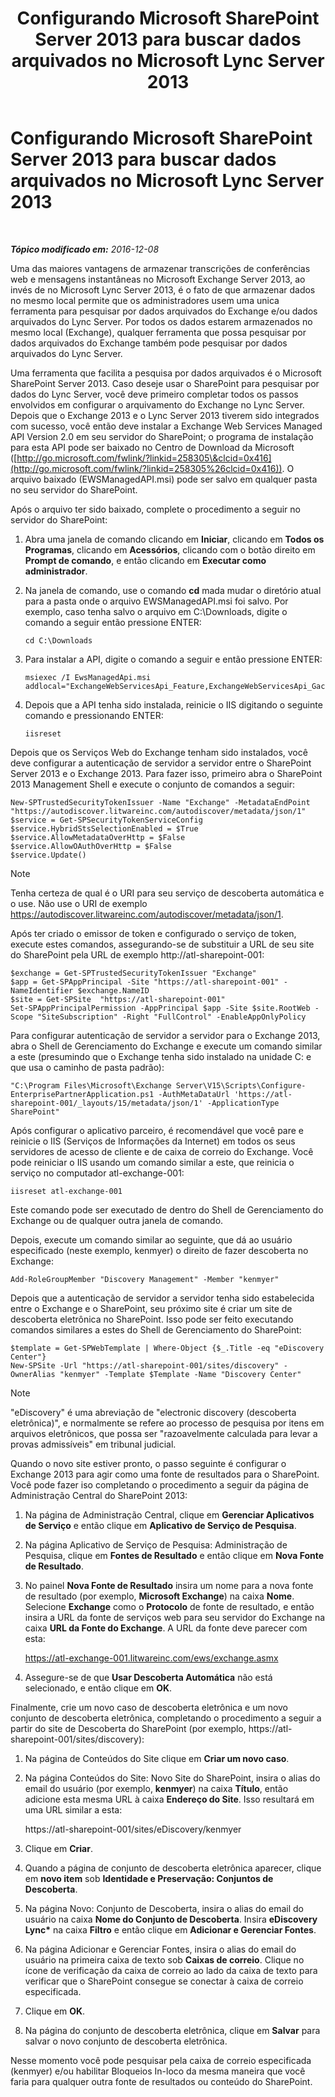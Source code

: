 ﻿---
title: Configurando Microsoft SharePoint Server 2013 para buscar dados arquivados no Microsoft Lync Server 2013
TOCTitle: Configurando Microsoft SharePoint Server 2013 para buscar dados arquivados no Microsoft Lync Server 2013
ms:assetid: 17f49365-8778-4962-a41b-f96faf6902f1
ms:mtpsurl: https://technet.microsoft.com/pt-br/library/JJ687978(v=OCS.15)
ms:contentKeyID: 49886116
ms.date: 12/10/2016
mtps_version: v=OCS.15
ms.translationtype: HT
---

# Configurando Microsoft SharePoint Server 2013 para buscar dados arquivados no Microsoft Lync Server 2013

 

_**Tópico modificado em:** 2016-12-08_

Uma das maiores vantagens de armazenar transcrições de conferências web e mensagens instantâneas no Microsoft Exchange Server 2013, ao invés de no Microsoft Lync Server 2013, é o fato de que armazenar dados no mesmo local permite que os administradores usem uma unica ferramenta para pesquisar por dados arquivados do Exchange e/ou dados arquivados do Lync Server. Por todos os dados estarem armazenados no mesmo local (Exchange), qualquer ferramenta que possa pesquisar por dados arquivados do Exchange também pode pesquisar por dados arquivados do Lync Server.

Uma ferramenta que facilita a pesquisa por dados arquivados é o Microsoft SharePoint Server 2013. Caso deseje usar o SharePoint para pesquisar por dados do Lync Server, você deve primeiro completar todos os passos envolvidos em configurar o arquivamento do Exchange no Lync Server. Depois que o Exchange 2013 e o Lync Server 2013 tiverem sido integrados com sucesso, você então deve instalar a Exchange Web Services Managed API Version 2.0 em seu servidor do SharePoint; o programa de instalação para esta API pode ser baixado no Centro de Download da Microsoft ([http://go.microsoft.com/fwlink/?linkid=258305\&clcid=0x416](http://go.microsoft.com/fwlink/?linkid=258305%26clcid=0x416)). O arquivo baixado (EWSManagedAPI.msi) pode ser salvo em qualquer pasta no seu servidor do SharePoint.

Após o arquivo ter sido baixado, complete o procedimento a seguir no servidor do SharePoint:

1.  Abra uma janela de comando clicando em **Iniciar**, clicando em **Todos os Programas**, clicando em **Acessórios**, clicando com o botão direito em **Prompt de comando**, e então clicando em **Executar como administrador**.

2.  Na janela de comando, use o comando **cd** mada mudar o diretório atual para a pasta onde o arquivo EWSManagedAPI.msi foi salvo. Por exemplo, caso tenha salvo o arquivo em C:\\Downloads, digite o comando a seguir então pressione ENTER:
    
        cd C:\Downloads

3.  Para instalar a API, digite o comando a seguir e então pressione ENTER:
    
        msiexec /I EwsManagedApi.msi addlocal="ExchangeWebServicesApi_Feature,ExchangeWebServicesApi_Gac"

4.  Depois que a API tenha sido instalada, reinicie o IIS digitando o seguinte comando e pressionando ENTER:
    
        iisreset

Depois que os Serviços Web do Exchange tenham sido instalados, você deve configurar a autenticação de servidor a servidor entre o SharePoint Server 2013 e o Exchange 2013. Para fazer isso, primeiro abra o SharePoint 2013 Management Shell e execute o conjunto de comandos a seguir:

    New-SPTrustedSecurityTokenIssuer -Name "Exchange" -MetadataEndPoint "https://autodiscover.litwareinc.com/autodiscover/metadata/json/1"
    $service = Get-SPSecurityTokenServiceConfig
    $service.HybridStsSelectionEnabled = $True
    $service.AllowMetadataOverHttp = $False
    $service.AllowOAuthOverHttp = $False
    $service.Update()

> [!NOTE]  
> Tenha certeza de qual é o URI para seu serviço de descoberta automática e o use. Não use o URI de exemplo https://autodiscover.litwareinc.com/autodiscover/metadata/json/1.

Após ter criado o emissor de token e configurado o serviço de token, execute estes comandos, assegurando-se de substituir a URL de seu site do SharePoint pela URL de exemplo http://atl-sharepoint-001:

    $exchange = Get-SPTrustedSecurityTokenIssuer "Exchange"
    $app = Get-SPAppPrincipal -Site "https://atl-sharepoint-001" -NameIdentifier $exchange.NameID
    $site = Get-SPSite  "https://atl-sharepoint-001"
    Set-SPAppPrincipalPermission -AppPrincipal $app -Site $site.RootWeb -Scope "SiteSubscription" -Right "FullControl" -EnableAppOnlyPolicy

Para configurar autenticação de servidor a servidor para o Exchange 2013, abra o Shell de Gerenciamento do Exchange e execute um comando similar a este (presumindo que o Exchange tenha sido instalado na unidade C: e que usa o caminho de pasta padrão):

    "C:\Program Files\Microsoft\Exchange Server\V15\Scripts\Configure-EnterprisePartnerApplication.ps1 -AuthMetaDataUrl 'https://atl-sharepoint-001/_layouts/15/metadata/json/1' -ApplicationType SharePoint"

Após configurar o aplicativo parceiro, é recomendável que você pare e reinicie o IIS (Serviços de Informações da Internet) em todos os seus servidores de acesso de cliente e de caixa de correio do Exchange. Você pode reiniciar o IIS usando um comando similar a este, que reinicia o serviço no computador atl-exchange-001:

    iisreset atl-exchange-001

Este comando pode ser executado de dentro do Shell de Gerenciamento do Exchange ou de qualquer outra janela de comando.

Depois, execute um comando similar ao seguinte, que dá ao usuário especificado (neste exemplo, kenmyer) o direito de fazer descoberta no Exchange:

    Add-RoleGroupMember "Discovery Management" -Member "kenmyer"

Depois que a autenticação de servidor a servidor tenha sido estabelecida entre o Exchange e o SharePoint, seu próximo site é criar um site de descoberta eletrônica no SharePoint. Isso pode ser feito executando comandos similares a estes do Shell de Gerenciamento do SharePoint:

    $template = Get-SPWebTemplate | Where-Object {$_.Title -eq "eDiscovery Center"}
    New-SPSite -Url "https://atl-sharepoint-001/sites/discovery" -OwnerAlias "kenmyer" -Template $Template -Name "Discovery Center"

> [!NOTE]  
> &quot;eDiscovery&quot; é uma abreviação de &quot;electronic discovery (descoberta eletrônica)&quot;, e normalmente se refere ao processo de pesquisa por itens em arquivos eletrônicos, que possa ser &quot;razoavelmente calculada para levar a provas admissíveis&quot; em tribunal judicial.

Quando o novo site estiver pronto, o passo seguinte é configurar o Exchange 2013 para agir como uma fonte de resultados para o SharePoint. Você pode fazer iso completando o procedimento a seguir da página de Administração Central do SharePoint 2013:

1.  Na página de Administração Central, clique em **Gerenciar Aplicativos de Serviço** e então clique em **Aplicativo de Serviço de Pesquisa**.

2.  Na página Aplicativo de Serviço de Pesquisa: Administração de Pesquisa, clique em **Fontes de Resultado** e então clique em **Nova Fonte de Resultado**.

3.  No painel **Nova Fonte de Resultado** insira um nome para a nova fonte de resultado (por exemplo, **Microsoft Exchange**) na caixa **Nome**. Selecione **Exchange** como o **Protocolo** de fonte de resultado, e então insira a URL da fonte de serviços web para seu servidor do Exchange na caixa **URL da Fonte do Exchange**. A URL da fonte deve parecer com esta:
    
    https://atl-exchange-001.litwareinc.com/ews/exchange.asmx

4.  Assegure-se de que **Usar Descoberta Automática** não está selecionado, e então clique em **OK**.

Finalmente, crie um novo caso de descoberta eletrônica e um novo conjunto de descoberta eletrônica, completando o procedimento a seguir a partir do site de Descoberta do SharePoint (por exemplo, https://atl-sharepoint-001/sites/discovery):

1.  Na página de Conteúdos do Site clique em **Criar um novo caso**.

2.  Na página Conteúdos do Site: Novo Site do SharePoint, insira o alias do email do usuário (por exemplo, **kenmyer**) na caixa **Título**, então adicione esta mesma URL à caixa **Endereço do Site**. Isso resultará em uma URL similar a esta:
    
    https://atl-sharepoint-001/sites/eDiscovery/kenmyer

3.  Clique em **Criar**.

4.  Quando a página de conjunto de descoberta eletrônica aparecer, clique em **novo item** sob **Identidade e Preservação: Conjuntos de Descoberta**.

5.  Na página Novo: Conjunto de Descoberta, insira o alias do email do usuário na caixa **Nome do Conjunto de Descoberta**. Insira **eDiscovery Lync\*** na caixa **Filtro** e então clique em **Adicionar e Gerenciar Fontes**.

6.  Na página Adicionar e Gerenciar Fontes, insira o alias do email do usuário na primeira caixa de texto sob **Caixas de correio**. Clique no ícone de verificação da caixa de correio ao lado da caixa de texto para verificar que o SharePoint consegue se conectar à caixa de correio especificada.

7.  Clique em **OK**.

8.  Na página do conjunto de descoberta eletrônica, clique em **Salvar** para salvar o novo conjunto de descoberta eletrônica.

Nesse momento você pode pesquisar pela caixa de correio especificada (kenmyer) e/ou habilitar Bloqueios In-loco da mesma maneira que você faria para qualquer outra fonte de resultados ou conteúdo do SharePoint.

